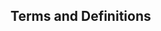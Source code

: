 
## Terms and Definitions

<!-- Leave this code snippet if you want an alphabet index -->
<div id="alphabet-index-h7vc6omi2hr2880"></div>
